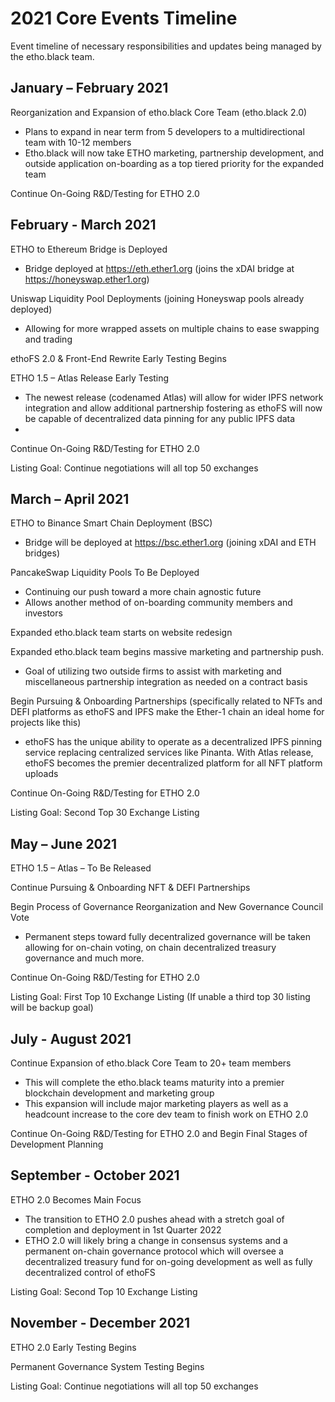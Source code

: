 # 2021 Core Events Timeline
Event timeline of necessary responsibilities and updates being managed by the etho.black team.

## January – February 2021

Reorganization and Expansion of etho.black Core Team (etho.black 2.0)
  - Plans to expand in near term from 5 developers to a multidirectional team with 10-12 members
  - Etho.black will now take ETHO marketing, partnership development, and outside application on-boarding as a top tiered priority for the expanded team

Continue On-Going R&D/Testing for ETHO 2.0

## February - March 2021

ETHO to Ethereum Bridge is Deployed
  - Bridge deployed at https://eth.ether1.org (joins the xDAI bridge at https://honeyswap.ether1.org)

Uniswap Liquidity Pool Deployments (joining Honeyswap pools already deployed)
  - Allowing for more wrapped assets on multiple chains to ease swapping and trading

ethoFS 2.0 & Front-End Rewrite Early Testing Begins

ETHO 1.5 – Atlas Release Early Testing 
  - The newest release (codenamed Atlas) will allow for wider IPFS network integration and allow additional partnership fostering as ethoFS will now be capable of decentralized data pinning for any public IPFS data
  - 
Continue On-Going R&D/Testing for ETHO 2.0

Listing Goal: Continue negotiations will all top 50 exchanges

## March – April 2021

ETHO to Binance Smart Chain Deployment (BSC)
  - Bridge will be deployed at https://bsc.ether1.org (joining xDAI and ETH bridges)

PancakeSwap Liquidity Pools To Be Deployed
  - Continuing our push toward a more chain agnostic future
  - Allows another method of on-boarding community members and investors

Expanded etho.black team starts on website redesign

Expanded etho.black team begins massive marketing and partnership push. 
  - Goal of utilizing two outside firms to assist with marketing and miscellaneous partnership integration as needed on a contract basis

Begin Pursuing & Onboarding Partnerships (specifically related to NFTs and DEFI platforms as ethoFS and IPFS make the Ether-1 chain an ideal home for projects like this)
  - ethoFS has the unique ability to operate as a decentralized IPFS pinning service replacing centralized services like Pinanta. With Atlas release, ethoFS becomes the premier decentralized platform for all NFT platform uploads

Continue On-Going R&D/Testing for ETHO 2.0

Listing Goal: Second Top 30 Exchange Listing

## May – June 2021

ETHO 1.5 – Atlas – To Be Released

Continue Pursuing & Onboarding NFT & DEFI Partnerships

Begin Process of Governance Reorganization and New Governance Council Vote
  - Permanent steps toward fully decentralized governance will be taken allowing for on-chain voting, on chain decentralized treasury governance and much more.

Continue On-Going R&D/Testing for ETHO 2.0

Listing Goal: First Top 10 Exchange Listing (If unable a third top 30 listing will be backup goal)

## July - August 2021

Continue Expansion of etho.black Core Team to 20+ team members
  - This will complete the etho.black teams maturity into a premier blockchain development and marketing group
  - This expansion will include major marketing players as well as a headcount increase to the core dev team to finish work on ETHO 2.0

Continue On-Going R&D/Testing for ETHO 2.0 and Begin Final Stages of Development Planning

## September - October 2021

ETHO 2.0 Becomes Main Focus
  - The transition to ETHO 2.0 pushes ahead with a stretch goal of completion and deployment in 1st Quarter 2022
  - ETHO 2.0 will likely bring a change in consensus systems and a permanent on-chain governance protocol which will oversee a decentralized treasury fund for on-going development as well as fully decentralized control of ethoFS

Listing Goal: Second Top 10 Exchange Listing

## November - December 2021

ETHO 2.0 Early Testing Begins

Permanent Governance System Testing Begins

Listing Goal: Continue negotiations will all top 50 exchanges
